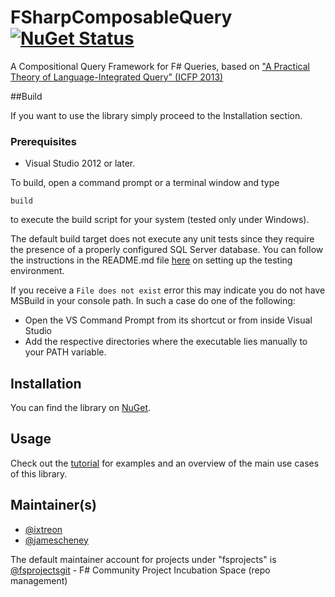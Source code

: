 # FSharpComposableQuery [![NuGet Status](http://img.shields.io/nuget/v/FSharpComposableQuery.svg?style=flat)](https://www.nuget.org/packages/FSharpComposableQuery/)

A Compositional Query Framework for F# Queries, based on ["A Practical Theory of Language-Integrated Query" (ICFP 2013)](http://dl.acm.org/citation.cfm?id=2500586)


##Build

If you want to use the library simply proceed to the Installation section.

### Prerequisites
 - Visual Studio 2012 or later. 


To build, open a command prompt or a terminal window and type

    build
to execute the build script for your system (tested only under Windows). 

The default build target does not execute any unit tests since they require the presence of a properly configured SQL Server database. 
You can follow the instructions in the README.md file [here](tests/FSharpComposableQuery.Tests) on setting up the testing environment. 

If you receive a `File does not exist` error this may indicate you do not have MSBuild in your console path. In such a case do one of the following:
 - Open the VS Command Prompt from its shortcut or from inside Visual Studio
 - Add the respective directories where the executable lies manually to your PATH variable.  


## Installation

You can find the library on [NuGet](https://www.nuget.org/packages/FSharpComposableQuery).


## Usage

Check out the [tutorial](http://fsprojects.github.io/FSharp.Linq.ComposableQuery/) for examples and an overview of the main use cases of this library. 


## Maintainer(s)

- [@ixtreon](https://github.com/ixtreon)
- [@jamescheney](https://github.com/jamescheney)

The default maintainer account for projects under "fsprojects" is [@fsprojectsgit](https://github.com/fsprojectsgit) - F# Community Project Incubation Space (repo management)
